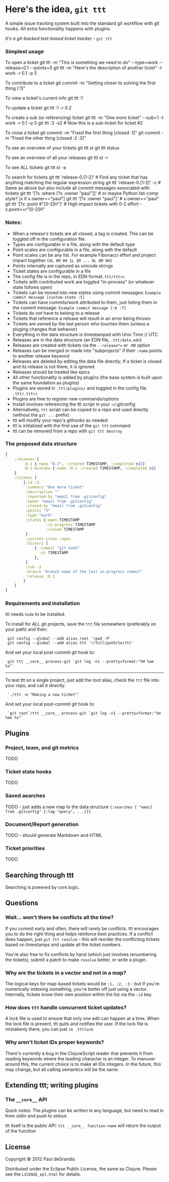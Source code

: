 Here's the idea, `git ttt`
===========================

A simple issue tracking system built into the standard git workflow with git hooks.
All extra functionality happens with plugins.

*It's a git-backed text-based ticket tracker* - `git ttt`

### Simplest usage
To open a ticket
     git ttt -m "This is something we need to do" --type=work --release=0.1 --points=5
     git ttt -m "Here's the description of another tictet" -t work -r 0.1 -p 5

To contribute to a ticket
     git commit -m "Getting closer to solving the first thing [:1]"

To view a ticket's current info
     git ttt :1

To update a ticket
     git ttt :1 -r 0.2

To create a sub (or referencing) ticket
     git ttt -m "One more ticket" --sub=1 -t work -r 0.1 -p 5
     git ttt :3 -s2      # Now this is a sub-ticket for ticket #2

To close a ticket
     git commit -m "Fixed the first thing [closed :1]"
     git commit -m "Fixed the other thing [closed :2 :3]"

To see an overview of your tickets
     git ttt st
     git ttt status

To see an overview of all your releases
     git ttt st -r

To see ALL tickets
     git ttt st -a

To search for tickets
     git ttt 'release-0.[1-2]'                    # Find any ticket that has anything matching the regular expression string
     git ttt 'release-0.[1-2]' -c                 # Same as above but also include all commit messages associated with tickets
     git ttt '[?x :where [?x :owner "paul"]]'     # or maybe Python list-comp style? [x if x.owner=="paul"]
     git ttt '[?x :owner "paul"]'                 # x.owner=="paul"
     git ttt '[?x :point #"[0-2]H"]'              # High impact tickets with 0-2 effort - x.point==r"[0-2]H"


### Notes:
 * When a release's tickets are all closed, a tag is created.  This can be toggled off in the configuration file.
 * Types are configurable in a file, along with the default type
 * Point scales are configurable in a file, along with the default
 * Point scales can be any list.  For example Fibonacci effort and project impact together `[0L 0M 0H 1L 1M ... 8L 8M 8H]`
 * Points internally are captured as unicode strings
 * Ticket states are configurable in a file
 * The config file is in the repo, in EDN format`.ttt/tttrc`
 * Tickets with contributed work are toggled "in-process" (or whatever state follows open)
 * Tickets can be moved into new states using commit messages: `Example commit message [custom-state :5]`
 * Tickets can have commits/work attributed to them, just listing them in the commit message: `Example commit message [:6 :7]`
 * Tickets do not have to belong to a release
 * Tickets that reference a release will result in an error being thrown
 * Tickets are owned by the last person who touches them (unless a pluging changes that behavior)
 * Everything in the data structure is timestamped with Unix Time // UTC
 * Releases are in the data structure (an EDN file, `.ttt/data.edn`)
 * Releases are created with tickets via the `--release*=` or `-RR` option
 * Releases can be merged or made into "subprojects" if their `:name` points to another release keyword
 * Releases are deleted by editing the data file directly;  If a ticket is closed and its release is not there, it is ignored.
 * Releases should be treated like epics
 * All other functionality is added by plugins (the base system is built upon the same foundation as plugins)
 * Plugins are stored in `.ttt/plugins/` and toggled in the config file `.ttt/.tttrc`
 * Plugins are free to register new commands/options
 * Install involves referencing the ttt script in your ~/.gitconfig
 * Alternatively, `ttt` script can be copied to a repo and used directly (without the `git ...` prefix)
 * ttt will modify your repo's githooks as needed
 * ttt is initialized with the first use of the `git ttt` command
 * ttt can be removed from a repo with `git ttt destroy`


### The proposed data structure
```clojure
{
    :releases {
        :0.1 {:name "0.1", :created TIMESTAMP, :completed nil}
        :0.1-mistake {:name :0.1 :created TIMESTAMP, :completed nil
    }
    :tickets [
        {:id :3
         :summary "One more ticket"
         :description ""
         :reported-by "email from .gitconfig"
         :owner "email from .gitconfig"
         :closed-by "email from .gitconfig"
         :points "5"
         :type "work"
         :states {:open TIMESTAMP
                  :in-progress TIMESTAMP
                  :closed TIMESTAMP
         }
         :current-state :open
         :history [
             { :commit "git hash"
               :at TIMESTAMP
             },
         ]
         :sub :2
         :branch "branch name of the last in-progress commit"
         :release :0.1
        }
    ]
}
```

### Requirements and installation
ttt needs `node` to be installed.

To install for *ALL* git projects, save the `ttt` file somewhere (preferably on your path) and then:

     git config --global --add alias.root '!pwd -P'
     git config --global --add alias.ttt '!/full/path/to/ttt'

And set your local post-commit git hook to:

     git ttt __core__ process-git `git log -n1 --pretty=format:"%H %ae %s"` 

- - -

To test ttt on a single project, just add the root alias, check the `ttt` file into your repo, and call it directly:

     `./ttt -m "Making a new ticket"`

And set your local post-commit git hook to:

     `git root`/ttt __core__ process-git `git log -n1 --pretty=format:"%H %ae %s"` 

Plugins
---------
### Project, team, and git metrics
TODO

### Ticket state hooks
TODO

### Saved aearches
TODO - just adds a new map to the data structure `{:searches { "email from .gitconfig" {:tag "query", ...}}}`

### Document/Report generation
TODO - should generate Markdown and HTML

### Ticket priorities
TODO


Searching through ttt
----------------------
Searching is powered by core.logic.


Questions
----------
### Wait...  won't there be conflicts all the time?
If you commit early and often, there will rarely be conflicts.  ttt encourages you to do the right thing and helps reinforce best practices.
If a conflict does happen, just `git ttt resolve` - this will reorder the conflicting tickets based on timestamps and update all the ticket numbers.

You're also free to fix conflicts by hand (which just involves renumbering the tickets), submit a patch to make `resolve` better, or write a plugin.

### Why are the tickets in a vector and not in a map?
The logical keys for map-based tickets would be `:1, :2, :3` - but if you're numerically indexing something, you're better off just using a vector.
Internally, tickets know their own position within the list via the `:id` key.

### How does `ttt` handle concurrent ticket updates?
A lock file is used to ensure that only one edit can happen at a time.  When the lock file is present, ttt quits and notifies the user.
If the lock file is mistakenly there, you can just `rm .tttlock`

### Why aren't ticket IDs proper keywords?
There's currently a bug in the ClojureScript reader that prevents it from reading keywords where the leading character is an integer.
To manuver around this, the current choice is to make all IDs integers.  In the future, this may change, but all calling semantics will be the same.


Extending ttt; writing plugins
--------------------------------
### The `__core__` API
Quick notes: The plugins can be written in any language, but need to read in from stdin and push to stdout.

ttt itself is the public API: `ttt __core__ function-name` will return the output of the function


License
--------
Copyright © 2012 Paul deGrandis

Distributed under the Eclipse Public License, the same as Clojure.
Please see the `LICENSE_epl.html` for details.

